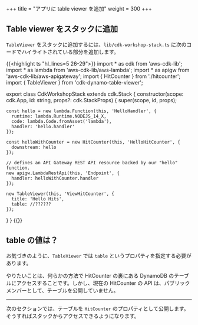 +++
title = "アプリに table viewer を追加"
weight = 300
+++

## Table viewer をスタックに追加

`TableViewer` をスタックに追加するには、`lib/cdk-workshop-stack.ts` に次のコードでハイライトされている部分を追加します。

{{<highlight ts "hl_lines=5 26-29">}}
import * as cdk from 'aws-cdk-lib';
import * as lambda from 'aws-cdk-lib/aws-lambda';
import * as apigw from 'aws-cdk-lib/aws-apigateway';
import { HitCounter } from './hitcounter';
import { TableViewer } from 'cdk-dynamo-table-viewer';

export class CdkWorkshopStack extends cdk.Stack {
  constructor(scope: cdk.App, id: string, props?: cdk.StackProps) {
    super(scope, id, props);

    const hello = new lambda.Function(this, 'HelloHandler', {
      runtime: lambda.Runtime.NODEJS_14_X,
      code: lambda.Code.fromAsset('lambda'),
      handler: 'hello.handler'
    });

    const helloWithCounter = new HitCounter(this, 'HelloHitCounter', {
      downstream: hello
    });

    // defines an API Gateway REST API resource backed by our "hello" function.
    new apigw.LambdaRestApi(this, 'Endpoint', {
      handler: helloWithCounter.handler
    });

    new TableViewer(this, 'ViewHitCounter', {
      title: 'Hello Hits',
      table: //??????
    });
  }
}
{{</highlight>}}

## table の値は？

お気づきのように、`TableViewer` では `table` というプロパティを指定する必要があります。

[](./table-viewer-props.png)

やりたいことは、何らかの方法で HitCounter の裏にある DynamoDB のテーブルにアクセスすることです。しかし、現在の HitCounter の API は、パブリックメンバーとして、テーブルを公開していません。

---

次のセクションでは、テーブルを `HitCounter` のプロパティとして公開します。そうすればスタックからアクセスできるようになります。